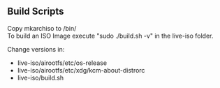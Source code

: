 ## Build Scripts
Copy mkarchiso to /bin/  
To build an ISO Image execute "sudo ./build.sh -v" in the live-iso folder.

Change versions in:  
 - live-iso/airootfs/etc/os-release  
 - live-iso/airootfs/etc/xdg/kcm-about-distrorc  
  - live-iso/build.sh  

